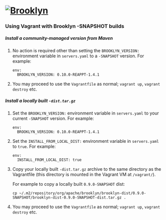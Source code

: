 
# [![**Brooklyn**](https://brooklyn.apache.org/style/img/apache-brooklyn-logo-244px-wide.png)](http://brooklyn.apache.org/)

### Using Vagrant with Brooklyn -SNAPSHOT builds

##### Install a community-managed version from Maven
1. No action is required other than setting the  `BROOKLYN_VERSION:` environment variable in `servers.yaml` to a `-SNAPSHOT` version. For example:

   ```
   env:
     BROOKLYN_VERSION: 0.10.0-REAPPT-1.4.1
   ```

2. You may proceed to use the `Vagrantfile` as normal; `vagrant up`, `vagrant destroy` etc.

##### Install a locally built `-dist.tar.gz`

1. Set the `BROOKLYN_VERSION:` environment variable in `servers.yaml` to your current `-SNAPSHOT` version. For example:

   ```
   env:
     BROOKLYN_VERSION: 0.10.0-REAPPT-1.4.1
   ```

2. Set the `INSTALL_FROM_LOCAL_DIST:` environment variable in `servers.yaml` to `true`. For example:

   ```
   env:
     INSTALL_FROM_LOCAL_DIST: true
   ```


3. Copy your locally built `-dist.tar.gz` archive to the same directory as the Vagrantfile (this directory is mounted in the Vagrant VM at `/vagrant/`).

   For example to copy a locally built `0.9.0-SNAPSHOT` dist:

   ```
   cp ~/.m2/repository/org/apache/brooklyn/brooklyn-dist/0.9.0-SNAPSHOT/brooklyn-dist-0.9.0-SNAPSHOT-dist.tar.gz .
   ```

4. You may proceed to use the `Vagrantfile` as normal; `vagrant up`, `vagrant destroy` etc.
